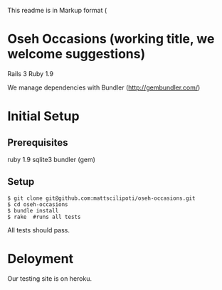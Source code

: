This readme is in Markup format (

Oseh Occasions (working title, we welcome suggestions)
===============================

Rails 3
Ruby 1.9

We manage dependencies with Bundler (http://gembundler.com/)


Initial Setup
==============

Prerequisites
-------------
ruby 1.9
sqlite3
bundler (gem)


Setup
-----
    $ git clone git@github.com:mattscilipoti/oseh-occasions.git
    $ cd oseh-occasions
    $ bundle install
    $ rake  #runs all tests

All tests should pass.



Deloyment
==========

Our testing site is on heroku.
